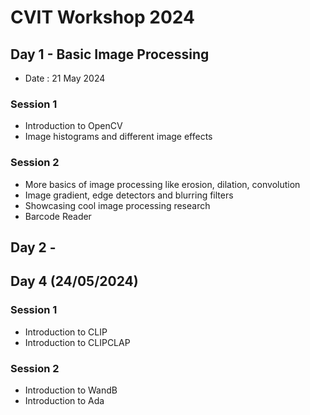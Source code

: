 # CVIT Workshop 2024

## Day 1 - Basic Image Processing
- Date : 21 May 2024

### Session 1
- Introduction to OpenCV
- Image histograms and different image effects

### Session 2
- More basics of image processing like erosion, dilation, convolution
- Image gradient, edge detectors and blurring filters
- Showcasing cool image processing research
- Barcode Reader

## Day 2 - 



## Day 4 (24/05/2024)

### Session 1
- Introduction to CLIP
- Introduction to CLIPCLAP

### Session 2
- Introduction to WandB
- Introduction to Ada
